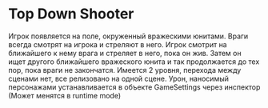 # Top Down Shooter
Игрок появляется на поле, окруженный вражескими юнитами. Враги всегда смотрят на игрока и стреляют в него. Игрок смотрит на ближайшего к нему врага и стреляет в него, пока он жив.
Затем он ищет другого ближайшего вражеского юнита и так продолжается до тех пор, пока враги не закончатся.
Имеется 2 уровня, перехода между сценами нет, все релизовано на одной сцене. Урон, наносимый персонажами устанавливается в объекте GameSettings через инспектор (Может менятся в runtime mode)
